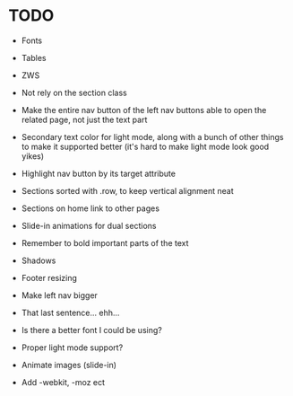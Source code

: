 # TODO

- Fonts
- Tables
- ZWS
- Not rely on the section class
- Make the entire nav button of the left nav buttons able to open the related page, not just the text part
- Secondary text color for light mode, along with a bunch of other things to make it supported better (it's hard to make light mode look good yikes)
- Highlight nav button by its target attribute
- Sections sorted with .row, to keep vertical alignment neat
- Sections on home link to other pages
- Slide-in animations for dual sections
- Remember to bold important parts of the text
- Shadows
- Footer resizing

- Make left nav bigger
- That last sentence... ehh...
- Is there a better font I could be using?
- Proper light mode support?
- Animate images (slide-in)
- Add -webkit, -moz ect